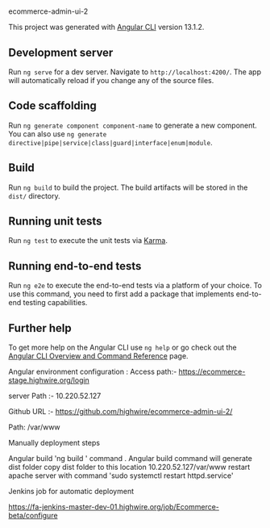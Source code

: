 # 
ecommerce-admin-ui-2

This project was generated with [Angular CLI](https://github.com/angular/angular-cli) version 13.1.2.

## Development server

Run `ng serve` for a dev server. Navigate to `http://localhost:4200/`. The app will automatically reload if you change any of the source files.

## Code scaffolding

Run `ng generate component component-name` to generate a new component. You can also use `ng generate directive|pipe|service|class|guard|interface|enum|module`.

## Build

Run `ng build` to build the project. The build artifacts will be stored in the `dist/` directory.

## Running unit tests

Run `ng test` to execute the unit tests via [Karma](https://karma-runner.github.io).

## Running end-to-end tests

Run `ng e2e` to execute the end-to-end tests via a platform of your choice. To use this command, you need to first add a package that implements end-to-end testing capabilities.

## Further help

To get more help on the Angular CLI use `ng help` or go check out the [Angular CLI Overview and Command Reference](https://angular.io/cli) page.

Angular environment configuration  : 
Access path:- https://ecommerce-stage.highwire.org/login

server Path :- 10.220.52.127

Github URL :- https://github.com/highwire/ecommerce-admin-ui-2/

Path: /var/www

 Manually deployment steps 

 Angular build   'ng build ' command . Angular build command will generate dist folder 
copy dist folder to this location  10.220.52.127/var/www
restart apache server with command 'sudo systemctl restart httpd.service'

Jenkins job for automatic deployment 

 https://fa-jenkins-master-dev-01.highwire.org/job/Ecommerce-beta/configure